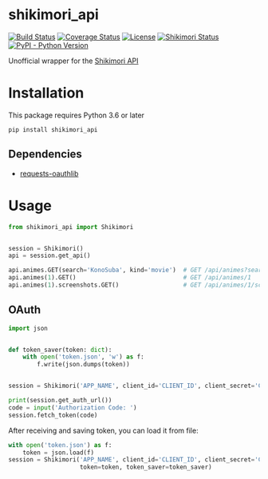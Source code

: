 # shikimori_api
[![Build Status](https://travis-ci.com/nomnoms12/shikimori_api.svg?branch=master)](https://travis-ci.com/nomnoms12/shikimori_api)
[![Coverage Status](https://coveralls.io/repos/github/nomnoms12/shikimori_api/badge.svg?branch=master)](https://coveralls.io/github/nomnoms12/shikimori_api?branch=master)
[![License](https://img.shields.io/github/license/nomnoms12/shikimori_api?color=blueviolet)](https://github.com/nomnoms12/shikimori_api/blob/master/LICENSE)
[![Shikimori Status](https://img.shields.io/website?url=https%3A%2F%2Fshikimori.one)](https://shikimori.one)
[![PyPI - Python Version](https://img.shields.io/pypi/pyversions/shikimori_api)](https://pypi.org/project/shikimori-api)

Unofficial wrapper for the [Shikimori API](https://shikimori.one/api/doc)

# Installation
This package requires Python 3.6 or later
```
pip install shikimori_api
```

## Dependencies
 - [requests-oauthlib](https://github.com/requests/requests-oauthlib)

# Usage
```python
from shikimori_api import Shikimori


session = Shikimori()
api = session.get_api()

api.animes.GET(search='KonoSuba', kind='movie')  # GET /api/animes?search=KonoSuba&kind=movie
api.animes(1).GET()                              # GET /api/animes/1
api.animes(1).screenshots.GET()                  # GET /api/animes/1/screenshots
```

## OAuth
```python
import json


def token_saver(token: dict):
    with open('token.json', 'w') as f:
        f.write(json.dumps(token))


session = Shikimori('APP_NAME', client_id='CLIENT_ID', client_secret='CLIENT_SECRET', token_saver=token_saver)

print(session.get_auth_url())
code = input('Authorization Code: ')
session.fetch_token(code)
```
After receiving and saving token, you can load it from file:
```python
with open('token.json') as f:
    token = json.load(f)
session = Shikimori('APP_NAME', client_id='CLIENT_ID', client_secret='CLIENT_SECRET',
                    token=token, token_saver=token_saver)
```
